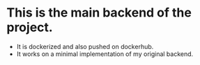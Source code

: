 # This is the main backend of the project.
- It is dockerized and also pushed on dockerhub.
- It works on a minimal implementation of my original backend.